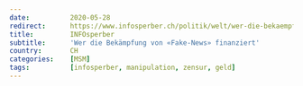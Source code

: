 ```yaml
---
date:          2020-05-28
redirect:      https://www.infosperber.ch/politik/welt/wer-die-bekaempfung-von-fake-news-finanziert/
title:         INFOsperber
subtitle:      'Wer die Bekämpfung von «Fake-News» finanziert'
country:       CH
categories:    [MSM]
tags:          [infosperber, manipulation, zensur, geld]
---
```


